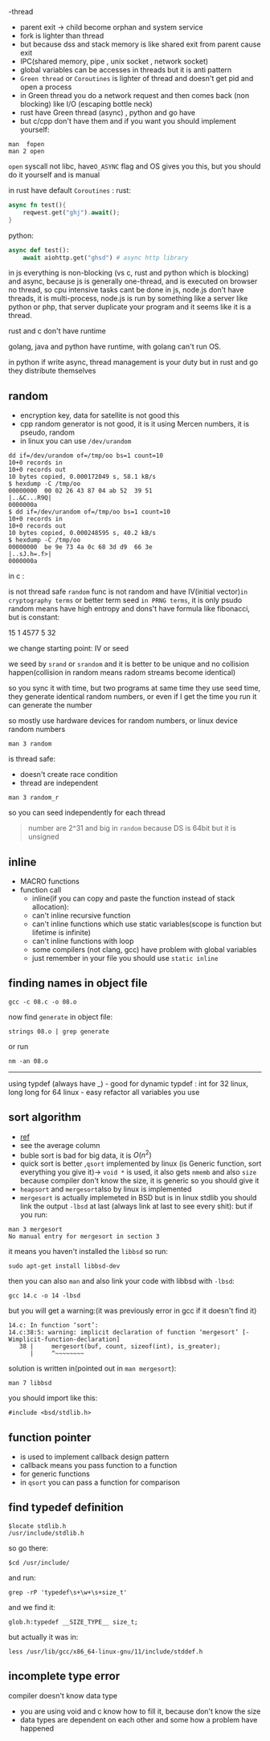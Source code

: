 -thread 
 - parent exit -> child become orphan and system service
 - fork is lighter than thread 
 - but because dss and stack memory is like shared exit from parent cause exit
 - IPC(shared memory, pipe , unix socket , network socket)
 - global variables can be accesses in threads but it is anti pattern
 - `Green thread` or `Coroutines` is lighter of thread and doesn't get pid and open a process
 - in Green thread you do a network request and then comes back (non blocking) like I/O (escaping bottle neck)
 - rust have Green thread (async) , python and go have
 - but c/cpp don't have them and if you want you should implement yourself:
 ```
man  fopen
man 2 open
```
`open` syscall not libc, have`O_ASYNC` flag and OS gives you this, but you should do it yourself and is manual

in rust have default `Coroutines` :
rust:
```rust
async fn test(){
    reqwest.get("ghj").await(); 
}
```
python:
```python
async def test():
    await aiohttp.get("ghsd") # async http library
```
in js everything is non-blocking (vs c, rust and python which is blocking) and async, because js is generally one-thread, and is executed on browser no thread, so cpu intensive tasks cant be done in js, node.js don't have threads, it is multi-process, node.js is run by something like a server like python  or php, that server duplicate your program and it seems like it is a thread.

rust and c don't have runtime

golang, java and python have runtime, with golang can't run OS.

in python if write async, thread management is your duty but in rust and go they distribute themselves

## random
- encryption key, data for satellite is not good this
- cpp random generator is not good, it is it using Mercen numbers, it is pseudo, random
- in linux you can use `/dev/urandom`
```
dd if=/dev/urandom of=/tmp/oo bs=1 count=10
10+0 records in
10+0 records out
10 bytes copied, 0.000172049 s, 58.1 kB/s
$ hexdump -C /tmp/oo
00000000  00 02 26 43 87 04 ab 52  39 51                    |..&C...R9Q|
0000000a
$ dd if=/dev/urandom of=/tmp/oo bs=1 count=10
10+0 records in
10+0 records out
10 bytes copied, 0.000248595 s, 40.2 kB/s
$ hexdump -C /tmp/oo
00000000  be 9e 73 4a 0c 68 3d d9  66 3e                    |..sJ.h=.f>|
0000000a
```

in c :

is not thread safe
`random` func is not random and have IV(initial vector)`in cryptography terms` or better term seed `in PRNG terms`, it is only psudo random means have high entropy and dons't have formula like fibonacci, but is constant:

15  1   4577    5   32

we change starting point: IV or seed 

we seed by `srand` or `srandom` and it is better to be unique and no collision happen(collision in random means radom streams become identical)

so you sync it with time, but two programs at same time they use seed time, they generate identical random numbers, or even if I get the time you run it can generate the number

so mostly use hardware devices for random numbers, or linux device random numbers
```
man 3 random
```
is thread safe:
- doesn't create race condition
- thread are independent
```
man 3 random_r
```
so you can seed independently  for each thread

> number are 2^31 and big in `random` because DS is 64bit but it is unsigned 


## inline 
- MACRO functions
- function call
    - inline(if you can copy and paste the function instead of stack allocation):
    - can't inline recursive function
    - can't inline functions which use static variables(scope is function but lifetime is infinite)
    - can't inline functions with loop
    - some compilers (not clang, gcc) have problem with global variables
    - just remember in your file you should use `static inline`

## finding names in object file
```
gcc -c 08.c -o 08.o
```
now find `generate` in object file:
```
strings 08.o | grep generate 
```
or run
```
nm -an 08.o
```
------
using typdef (always have _)
    - good for dynamic typdef : int for 32 linux, long long for 64 linux
    - easy refactor all variables you use

## sort algorithm
- [ref](https://www.bigocheatsheet.com/)
- see the average column
- buble sort is bad for big data, it is $O(n^2)$
- quick sort is better ,`qsort` implemented by linux (is Generic function, sort everything you give it)-> `void *` is used, it also gets `nmemb` and also `size` because compiler don't know the size, it is generic so you should give it 
- `heapsort` and `mergesort`also by linux is 
implemented
- `mergesort` is actually implemeted in BSD but is in linux stdlib you should link the output `-lbsd` at last (always link at last to see every shit):
but if you run:
```
man 3 mergesort
No manual entry for mergesort in section 3
```
it means you haven't installed the `libbsd` so run:
```
sudo apt-get install libbsd-dev
```
then you can also `man` and also link your code with libbsd with  `-lbsd`:
```
gcc 14.c -o 14 -lbsd
```
but you will get a warning:(it was previously error in gcc if it doesn't find it)
```
14.c: In function ‘sort’:
14.c:38:5: warning: implicit declaration of function ‘mergesort’ [-Wimplicit-function-declaration]
   38 |     mergesort(buf, count, sizeof(int), is_greater);
      |     ^~~~~~~~~
```
solution is written in(pointed out in `man mergesort`):
```
man 7 libbsd
```
you should import like this:
```
#include <bsd/stdlib.h>
```
## function pointer
- is used to implement callback design pattern
- callback means you pass function to a function
- for generic functions
- in `qsort` you can pass a function for comparison

## find typedef definition
```
$locate stdlib.h
/usr/include/stdlib.h
```
so go there:
```
$cd /usr/include/
```
and run:
```
grep -rP 'typedef\s+\w+\s+size_t'
```
and we find it:
```
glob.h:typedef __SIZE_TYPE__ size_t;
```
but actually it was in:
```
less /usr/lib/gcc/x86_64-linux-gnu/11/include/stddef.h
```
## incomplete type error
compiler doesn't know data type
- you are using void and c know how to fill it, because don't know the size
- data types are dependent on each other and some how a problem have happened